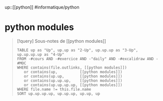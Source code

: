 up::[[python]]
#informatique/python
# python modules

> [!query] Sous-notes de [[python modules]]
> ```dataview
> TABLE up as "Up", up.up as "2-Up", up.up.up as "3-Up", up.up.up.up as "4-Up"
> FROM -#cours AND -#exercice AND -"daily" AND -#excalidraw AND -#MOC
> WHERE contains(file.outlinks, [[python modules]])
>    or contains(up,          [[python modules]])
>    or contains(up.up,       [[python modules]])
>    or contains(up.up.up,    [[python modules]])
>    or contains(up.up.up.up, [[python modules]])
> WHERE file.name != this.file.name
> SORT up.up.up.up, up.up.up, up.up, up
> ```

